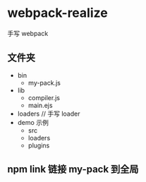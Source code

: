 # webpack-realize

手写 webpack

## 文件夹

- bin
  - my-pack.js
- lib
  - compiler.js
  - main.ejs
- loaders // 手写 loader
- demo 示例
  - src
  - loaders
  - plugins

## npm link 链接 my-pack 到全局
